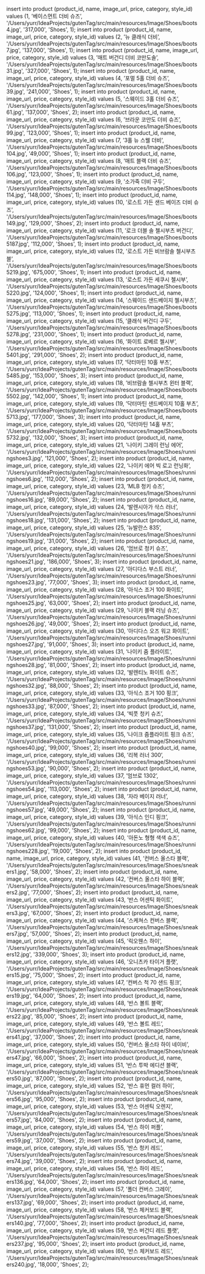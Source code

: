 insert into product (product_id, name, image_url, price, category, style_id) values (1, ’베이스먼트 더비 슈즈’, '/Users/yurr/IdeaProjects/gutenTag/src/main/resources/Image/Shoes/boots4.jpg', '317,000', 'Shoes', 1);
  insert into product (product_id, name, image_url, price, category, style_id) values (2, ’뉴 클래식 더비’, '/Users/yurr/IdeaProjects/gutenTag/src/main/resources/Image/Shoes/boots7.jpg', '137,000', 'Shoes', 1);
  insert into product (product_id, name, image_url, price, category, style_id) values (3, ’매트 버건디 더비 코만도솔’, '/Users/yurr/IdeaProjects/gutenTag/src/main/resources/Image/Shoes/boots31.jpg', '327,000', 'Shoes', 1);
  insert into product (product_id, name, image_url, price, category, style_id) values (4, ’포멀 5홀 더비 슈즈’, '/Users/yurr/IdeaProjects/gutenTag/src/main/resources/Image/Shoes/boots39.jpg', '241,000', 'Shoes', 1);
  insert into product (product_id, name, image_url, price, category, style_id) values (5, ’스웨이드 3홀 더비 슈즈’, '/Users/yurr/IdeaProjects/gutenTag/src/main/resources/Image/Shoes/boots61.jpg', '137,000', 'Shoes', 2);
  insert into product (product_id, name, image_url, price, category, style_id) values (6, ’브라운 코만도 더비 슈즈’, '/Users/yurr/IdeaProjects/gutenTag/src/main/resources/Image/Shoes/boots99.jpg', '123,000', 'Shoes', 1);
  insert into product (product_id, name, image_url, price, category, style_id) values (7, ’3홀 뉴 스웰 더비’, '/Users/yurr/IdeaProjects/gutenTag/src/main/resources/Image/Shoes/boots104.jpg', '49,000', 'Shoes', 1);
  insert into product (product_id, name, image_url, price, category, style_id) values (8, ’매트 블랙 더비 슈즈’, '/Users/yurr/IdeaProjects/gutenTag/src/main/resources/Image/Shoes/boots106.jpg', '123,000', 'Shoes', 1);
  insert into product (product_id, name, image_url, price, category, style_id) values (9, ’소가죽 더비 구두’, '/Users/yurr/IdeaProjects/gutenTag/src/main/resources/Image/Shoes/boots114.jpg', '148,000', 'Shoes', 1);
  insert into product (product_id, name, image_url, price, category, style_id) values (10, ’로스트 가든 샌드 베이즈 더비 슈즈’, '/Users/yurr/IdeaProjects/gutenTag/src/main/resources/Image/Shoes/boots149.jpg', '129,000', 'Shoes', 2);
  insert into product (product_id, name, image_url, price, category, style_id) values (11, ’로크 더블 솔 첼시부츠 버건디’, '/Users/yurr/IdeaProjects/gutenTag/src/main/resources/Image/Shoes/boots5187.jpg', '112,000', 'Shoes', 1);
  insert into product (product_id, name, image_url, price, category, style_id) values (12, ’로스트 가든 비브람솔 첼시부츠 블’, '/Users/yurr/IdeaProjects/gutenTag/src/main/resources/Image/Shoes/boots5219.jpg', '675,000', 'Shoes', 1);
  insert into product (product_id, name, image_url, price, category, style_id) values (13, ’로스트 가든 세쿠시 첼시부’, '/Users/yurr/IdeaProjects/gutenTag/src/main/resources/Image/Shoes/boots5220.jpg', '124,000', 'Shoes', 1);
  insert into product (product_id, name, image_url, price, category, style_id) values (14, ’스웨이드 샌드베이지 첼시부츠’, '/Users/yurr/IdeaProjects/gutenTag/src/main/resources/Image/Shoes/boots5275.jpg', '113,000', 'Shoes', 1);
  insert into product (product_id, name, image_url, price, category, style_id) values (15, ’클래식 버건디 구두’, '/Users/yurr/IdeaProjects/gutenTag/src/main/resources/Image/Shoes/boots5278.jpg', '231,000', 'Shoes', 1);
  insert into product (product_id, name, image_url, price, category, style_id) values (16, ’화이트 로베르 첼시부’, '/Users/yurr/IdeaProjects/gutenTag/src/main/resources/Image/Shoes/boots5401.jpg', '291,000', 'Shoes', 2);
  insert into product (product_id, name, image_url, price, category, style_id) values (17, ’닥터마틴 10홀 부츠’, '/Users/yurr/IdeaProjects/gutenTag/src/main/resources/Image/Shoes/boots5485.jpg', '153,000', 'Shoes', 3);
  insert into product (product_id, name, image_url, price, category, style_id) values (18, ’비브람솔 첼시부츠 윈터 블랙’, '/Users/yurr/IdeaProjects/gutenTag/src/main/resources/Image/Shoes/boots5502.jpg', '142,000', 'Shoes', 1);
  insert into product (product_id, name, image_url, price, category, style_id) values (19, ’닥터마틴 샌드베이지 10홀 부츠’, '/Users/yurr/IdeaProjects/gutenTag/src/main/resources/Image/Shoes/boots5713.jpg', '177,000', 'Shoes', 3);
  insert into product (product_id, name, image_url, price, category, style_id) values (20, ’닥터마틴 14홀 부츠’, '/Users/yurr/IdeaProjects/gutenTag/src/main/resources/Image/Shoes/boots5732.jpg', '132,000', 'Shoes', 3);
  insert into product (product_id, name, image_url, price, category, style_id) values (21, ’나이키 그레이 런닝 에어’, '/Users/yurr/IdeaProjects/gutenTag/src/main/resources/Image/Shoes/runningshoes3.jpg', '121,000', 'Shoes', 2);
  insert into product (product_id, name, image_url, price, category, style_id) values (22, ’나이키 에어 빅 로고 런닝화’, '/Users/yurr/IdeaProjects/gutenTag/src/main/resources/Image/Shoes/runningshoes6.jpg', '112,000', 'Shoes', 2);
  insert into product (product_id, name, image_url, price, category, style_id) values (23, ’MLB 청키 슈즈’, '/Users/yurr/IdeaProjects/gutenTag/src/main/resources/Image/Shoes/runningshoes16.jpg', '89,000', 'Shoes', 2);
  insert into product (product_id, name, image_url, price, category, style_id) values (24, ’발렌시아가 삭스 러너’, '/Users/yurr/IdeaProjects/gutenTag/src/main/resources/Image/Shoes/runningshoes18.jpg', '131,000', 'Shoes', 2);
  insert into product (product_id, name, image_url, price, category, style_id) values (25, ’뉴발란스 835’, '/Users/yurr/IdeaProjects/gutenTag/src/main/resources/Image/Shoes/runningshoes19.jpg', '31,000', 'Shoes', 2);
  insert into product (product_id, name, image_url, price, category, style_id) values (26, ’엄브로 청키 슈즈’, '/Users/yurr/IdeaProjects/gutenTag/src/main/resources/Image/Shoes/runningshoes21.jpg', '186,000', 'Shoes', 3);
  insert into product (product_id, name, image_url, price, category, style_id) values (27, ’아디다스 부스트 러너’, '/Users/yurr/IdeaProjects/gutenTag/src/main/resources/Image/Shoes/runningshoes23.jpg', '77,000', 'Shoes', 3);
  insert into product (product_id, name, image_url, price, category, style_id) values (28, ’아식스 조거 100 화이트’, '/Users/yurr/IdeaProjects/gutenTag/src/main/resources/Image/Shoes/runningshoes25.jpg', '63,000', 'Shoes', 2);
  insert into product (product_id, name, image_url, price, category, style_id) values (29, ’나이키 블랙 러닝 슈즈’, '/Users/yurr/IdeaProjects/gutenTag/src/main/resources/Image/Shoes/runningshoes26.jpg', '49,000', 'Shoes', 2);
  insert into product (product_id, name, image_url, price, category, style_id) values (30, ’아디다스 오즈 워고 화이트’, '/Users/yurr/IdeaProjects/gutenTag/src/main/resources/Image/Shoes/runningshoes27.jpg', '91,000', 'Shoes', 3);
  insert into product (product_id, name, image_url, price, category, style_id) values (31, ’나이키 줌 플라이트’, '/Users/yurr/IdeaProjects/gutenTag/src/main/resources/Image/Shoes/runningshoes28.jpg', '81,000', 'Shoes', 2);
  insert into product (product_id, name, image_url, price, category, style_id) values (32, ’발렌티노 화이트 슈즈’, '/Users/yurr/IdeaProjects/gutenTag/src/main/resources/Image/Shoes/runningshoes32.jpg', '88,000', 'Shoes', 2);
  insert into product (product_id, name, image_url, price, category, style_id) values (33, ’아식스 조거 100 핑크’, '/Users/yurr/IdeaProjects/gutenTag/src/main/resources/Image/Shoes/runningshoes33.jpg', '87,000', 'Shoes', 2);
  insert into product (product_id, name, image_url, price, category, style_id) values (34, ’빅풋 청키 슈즈’, '/Users/yurr/IdeaProjects/gutenTag/src/main/resources/Image/Shoes/runningshoes37.jpg', '131,000', 'Shoes', 2);
  insert into product (product_id, name, image_url, price, category, style_id) values (35, ’나이크 줌플라이트 핑크 슈즈’, '/Users/yurr/IdeaProjects/gutenTag/src/main/resources/Image/Shoes/runningshoes40.jpg', '99,000', 'Shoes', 2);
  insert into product (product_id, name, image_url, price, category, style_id) values (36, ’리복 러너 300’, '/Users/yurr/IdeaProjects/gutenTag/src/main/resources/Image/Shoes/runningshoes53.jpg', '90,000', 'Shoes', 2);
  insert into product (product_id, name, image_url, price, category, style_id) values (37, ’엄브로 1302’, '/Users/yurr/IdeaProjects/gutenTag/src/main/resources/Image/Shoes/runningshoes54.jpg', '113,000', 'Shoes', 2);
  insert into product (product_id, name, image_url, price, category, style_id) values (38, ’자라 베이지 러너’, '/Users/yurr/IdeaProjects/gutenTag/src/main/resources/Image/Shoes/runningshoes57.jpg', '49,000', 'Shoes', 2);
  insert into product (product_id, name, image_url, price, category, style_id) values (39, ’아식스 인디 핑크’, '/Users/yurr/IdeaProjects/gutenTag/src/main/resources/Image/Shoes/runningshoes62.jpg', '99,000', 'Shoes', 2);
  insert into product (product_id, name, image_url, price, category, style_id) values (40, ’아돈노 형형 색색 슈즈’, '/Users/yurr/IdeaProjects/gutenTag/src/main/resources/Image/Shoes/runningshoes228.jpg', '19,000', 'Shoes', 2);
  insert into product (product_id, name, image_url, price, category, style_id) values (41, ’컨버스 올스타 블랙’, '/Users/yurr/IdeaProjects/gutenTag/src/main/resources/Image/Shoes/sneakers1.jpg', '58,000', 'Shoes', 2);
  insert into product (product_id, name, image_url, price, category, style_id) values (42, ’컨버스 올스타 하이 블랙’, '/Users/yurr/IdeaProjects/gutenTag/src/main/resources/Image/Shoes/sneakers2.jpg', '77,000', 'Shoes', 2);
  insert into product (product_id, name, image_url, price, category, style_id) values (43, ’반스 어센틱 화이트’, '/Users/yurr/IdeaProjects/gutenTag/src/main/resources/Image/Shoes/sneakers3.jpg', '67,000', 'Shoes', 2);
  insert into product (product_id, name, image_url, price, category, style_id) values (44, ’스케쳐스 컨버스 블랙’, '/Users/yurr/IdeaProjects/gutenTag/src/main/resources/Image/Shoes/sneakers7.jpg', '57,000', 'Shoes', 2);
  insert into product (product_id, name, image_url, price, category, style_id) values (45, ’릭오웬스 하이’, '/Users/yurr/IdeaProjects/gutenTag/src/main/resources/Image/Shoes/sneakers12.jpg', '339,000', 'Shoes', 3);
  insert into product (product_id, name, image_url, price, category, style_id) values (46, ’오니츠카 타이거 플랫’, '/Users/yurr/IdeaProjects/gutenTag/src/main/resources/Image/Shoes/sneakers15.jpg', '75,000', 'Shoes', 2);
  insert into product (product_id, name, image_url, price, category, style_id) values (47, ’컨버스 척 70 샌드 핑크’, '/Users/yurr/IdeaProjects/gutenTag/src/main/resources/Image/Shoes/sneakers19.jpg', '64,000', 'Shoes', 2);
  insert into product (product_id, name, image_url, price, category, style_id) values (48, ’반스 볼트 블랙’, '/Users/yurr/IdeaProjects/gutenTag/src/main/resources/Image/Shoes/sneakers22.jpg', '85,000', 'Shoes', 2);
  insert into product (product_id, name, image_url, price, category, style_id) values (49, ’반스 볼트 레드’, '/Users/yurr/IdeaProjects/gutenTag/src/main/resources/Image/Shoes/sneakers41.jpg', '37,000', 'Shoes', 2);
  insert into product (product_id, name, image_url, price, category, style_id) values (50, ’컨버스 올스타 하이 네이비’, '/Users/yurr/IdeaProjects/gutenTag/src/main/resources/Image/Shoes/sneakers47.jpg', '66,000', 'Shoes', 2);
  insert into product (product_id, name, image_url, price, category, style_id) values (51, ’반스 투박 에디션 블랙’, '/Users/yurr/IdeaProjects/gutenTag/src/main/resources/Image/Shoes/sneakers50.jpg', '87,000', 'Shoes', 2);
  insert into product (product_id, name, image_url, price, category, style_id) values (52, ’반스 휴먼 컬러 하이’, '/Users/yurr/IdeaProjects/gutenTag/src/main/resources/Image/Shoes/sneakers56.jpg', '95,000', 'Shoes', 2);
  insert into product (product_id, name, image_url, price, category, style_id) values (53, ’반스 어센틱 오렌지’, '/Users/yurr/IdeaProjects/gutenTag/src/main/resources/Image/Shoes/sneakers57.jpg', '84,000', 'Shoes', 2);
  insert into product (product_id, name, image_url, price, category, style_id) values (54, ’반스 하이 퍼플’, '/Users/yurr/IdeaProjects/gutenTag/src/main/resources/Image/Shoes/sneakers59.jpg', '37,000', 'Shoes', 2);
  insert into product (product_id, name, image_url, price, category, style_id) values (55, ’반스 청키 레드’, '/Users/yurr/IdeaProjects/gutenTag/src/main/resources/Image/Shoes/sneakers74.jpg', '39,000', 'Shoes', 2);
  insert into product (product_id, name, image_url, price, category, style_id) values (56, ’반스 하이 레드’, '/Users/yurr/IdeaProjects/gutenTag/src/main/resources/Image/Shoes/sneakers136.jpg', '64,000', 'Shoes', 2);
  insert into product (product_id, name, image_url, price, category, style_id) values (57, ’폴더 컨버스 그레이’, '/Users/yurr/IdeaProjects/gutenTag/src/main/resources/Image/Shoes/sneakers137.jpg', '69,000', 'Shoes', 2);
  insert into product (product_id, name, image_url, price, category, style_id) values (58, ’반스 체커보드 블랙’, '/Users/yurr/IdeaProjects/gutenTag/src/main/resources/Image/Shoes/sneakers140.jpg', '77,000', 'Shoes', 2);
  insert into product (product_id, name, image_url, price, category, style_id) values (59, ’반스 버건디 레드 플랫’, '/Users/yurr/IdeaProjects/gutenTag/src/main/resources/Image/Shoes/sneakers237.jpg', '95,000', 'Shoes', 2);
  insert into product (product_id, name, image_url, price, category, style_id) values (60, ’반스 체커보드 레드’, '/Users/yurr/IdeaProjects/gutenTag/src/main/resources/Image/Shoes/sneakers240.jpg', '18,000', 'Shoes', 2);